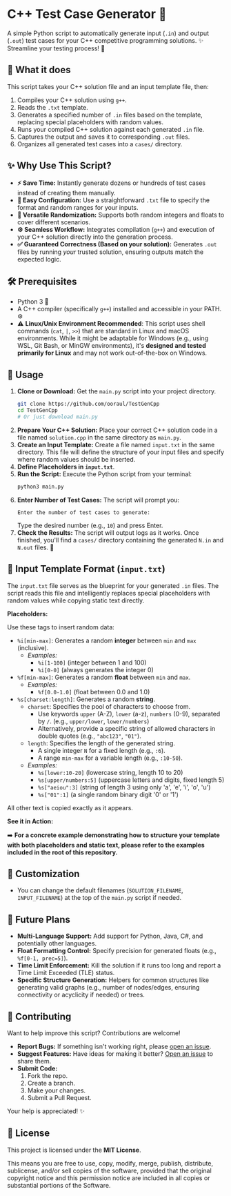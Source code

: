 # C++ Test Case Generator 🧪

A simple Python script to automatically generate input (`.in`) and output (`.out`) test cases for your C++ competitive programming solutions. ✨ Streamline your testing process! 🚀

## 🤔 What it does

This script takes your C++ solution file and an input template file, then:

1.  Compiles your C++ solution using `g++`.
2.  Reads the `.txt` template.
3.  Generates a specified number of `.in` files based on the template, replacing special placeholders with random values.
4.  Runs your compiled C++ solution against each generated `.in` file.
5.  Captures the output and saves it to corresponding `.out` files.
6.  Organizes all generated test cases into a `cases/` directory.

## ✨ Why Use This Script?

*   **⚡️ Save Time:** Instantly generate dozens or hundreds of test cases instead of creating them manually.
*   **📝 Easy Configuration:** Use a straightforward `.txt` file to specify the format and random ranges for your inputs.
*   **🎲 Versatile Randomization:** Supports both random integers and floats to cover different scenarios.
*   **⚙️ Seamless Workflow:** Integrates compilation (`g++`) and execution of your C++ solution directly into the generation process.
*   **✅ Guaranteed Correctness (Based on your solution):** Generates `.out` files by running *your* trusted solution, ensuring outputs match the expected logic.

## 🛠️ Prerequisites

*   Python 3 🐍
*   A C++ compiler (specifically `g++`) installed and accessible in your PATH. ⚙️
*   ⚠️ **Linux/Unix Environment Recommended**: This script uses shell commands (`cat`, `|`, `>>`) that are standard in Linux and macOS environments. While it might be adaptable for Windows (e.g., using WSL, Git Bash, or MinGW environments), it's **designed and tested primarily for Linux** and may not work out-of-the-box on Windows.

## 🚀 Usage

1.  **Clone or Download:** Get the `main.py` script into your project directory.
    ```bash
    git clone https://github.com/ooraul/TestGenCpp
    cd TestGenCpp
    # Or just download main.py
    ```
2.  **Prepare Your C++ Solution:** Place your correct C++ solution code in a file named `solution.cpp` in the same directory as `main.py`.
3.  **Create an Input Template:** Create a file named `input.txt` in the same directory. This file will define the structure of your input files and specify where random values should be inserted.
4.  **Define Placeholders in `input.txt`**.
5.  **Run the Script:** Execute the Python script from your terminal:
    ```bash
    python3 main.py
    ```
6.  **Enter Number of Test Cases:** The script will prompt you:
    ```
    Enter the number of test cases to generate:
    ```
    Type the desired number (e.g., `10`) and press Enter.
7.  **Check the Results:** The script will output logs as it works. Once finished, you'll find a `cases/` directory containing the generated `N.in` and `N.out` files. 🎉

## 📝 Input Template Format (`input.txt`)

The `input.txt` file serves as the blueprint for your generated `.in` files. The script reads this file and intelligently replaces special placeholders with random values while copying static text directly.

**Placeholders:**

Use these tags to insert random data:

*   `%i[min-max]`: Generates a random **integer** between `min` and `max` (inclusive).
    *   *Examples:*
        *   `%i[1-100]` (integer between 1 and 100)
        *   `%i[0-0]` (always generates the integer 0)
*   `%f[min-max]`: Generates a random **float** between `min` and `max`.
    *   *Examples:*
        *   `%f[0.0-1.0]` (float between 0.0 and 1.0)
*   `%s[charset:length]`: Generates a random **string**.
    *   `charset`: Specifies the pool of characters to choose from.
        *   Use keywords `upper` (A-Z), `lower` (a-z), `numbers` (0-9), separated by `/`. (e.g., `upper/lower`, `lower/numbers`)
        *   Alternatively, provide a specific string of allowed characters in double quotes (e.g., `"abc123"`, `"01"`).
    *   `length`: Specifies the length of the generated string.
        *   A single integer `N` for a fixed length (e.g., `:6`).
        *   A range `min-max` for a variable length (e.g., `:10-50`).
    *   *Examples:*
        *   `%s[lower:10-20]` (lowercase string, length 10 to 20)
        *   `%s[upper/numbers:5]` (uppercase letters and digits, fixed length 5)
        *   `%s["aeiou":3]` (string of length 3 using only 'a', 'e', 'i', 'o', 'u')
        *   `%s["01":1]` (a single random binary digit '0' or '1')

All other text is copied exactly as it appears.

**See it in Action:**

➡️ **For a concrete example demonstrating how to structure your template with both placeholders and static text, please refer to the examples included in the root of this repository.**

## 🔧 Customization

*   You can change the default filenames (`SOLUTION_FILENAME`, `INPUT_FILENAME`) at the top of the `main.py` script if needed.

## 🔮 Future Plans

*   **Multi-Language Support:** Add support for Python, Java, C#, and potentially other languages.
*   **Float Formatting Control:** Specify precision for generated floats (e.g., `%f[0-1, prec=5]`).
*   **Time Limit Enforcement:** Kill the solution if it runs too long and report a Time Limit Exceeded (TLE) status.
*   **Specific Structure Generation:** Helpers for common structures like generating valid graphs (e.g., number of nodes/edges, ensuring connectivity or acyclicity if needed) or trees.

## 🙏 Contributing

Want to help improve this script? Contributions are welcome!

*   **Report Bugs:** If something isn't working right, please [open an issue](https://github.com/ooraul/TestGenCpp/issues).
*   **Suggest Features:** Have ideas for making it better? [Open an issue](https://github.com/ooraul/TestGenCpp/issues) to share them.
*   **Submit Code:**
    1.  Fork the repo.
    2.  Create a branch.
    3.  Make your changes.
    4.  Submit a Pull Request.

Your help is appreciated! ✨

## 📜 License

This project is licensed under the **MIT License**.

This means you are free to use, copy, modify, merge, publish, distribute, sublicense, and/or sell copies of the software, provided that the original copyright notice and this permission notice are included in all copies or substantial portions of the Software.
